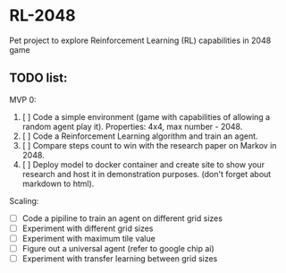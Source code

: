# RL-2048
Pet project to explore Reinforcement Learning (RL) capabilities in 2048 game 

## TODO list:
MVP 0:
1. [ ] Code a simple environment (game with capabilities of allowing a random agent play it). Properties: 4x4, max number - 2048.
2. [ ] Code a Reinforcement Learning algorithm and train an agent.
3. [ ] Compare steps count to win with the research paper on Markov in 2048.
4. [ ] Deploy model to docker container and create site to show your research and host it in demonstration purposes. (don't forget about markdown to html).

Scaling:
- [ ] Code a pipiline to train an agent on different grid sizes
- [ ] Experiment with different grid sizes 
- [ ] Experiment with maximum tile value 
- [ ] Figure out a universal agent (refer to google chip ai) 
- [ ] Experiment with transfer learning between grid sizes
